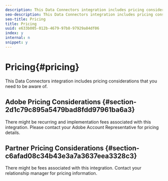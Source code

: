 ```yaml
---
description: This Data Connectors integration includes pricing considerations that you need to be aware of.
seo-description: This Data Connectors integration includes pricing considerations that you need to be aware of.
seo-title: Pricing
title: Pricing
uuid: e633b005-012b-4679-97b8-97929a84df06
index: y
internal: n
snippet: y
---
```


# Pricing{#pricing}

This Data Connectors integration includes pricing considerations that you need to be aware of.

## Adobe Pricing Considerations {#section-2d1c79c895a5479bad8fdd97961ba6a3}

There might be recurring and implementation fees associated with this integration. Please contact your Adobe Account Representative for pricing details.

## Partner Pricing Considerations {#section-c6afad08c34b43e3a7a3637eea3328c3}

There might be fees associated with this integration. Contact your relationship manager for pricing information. 

